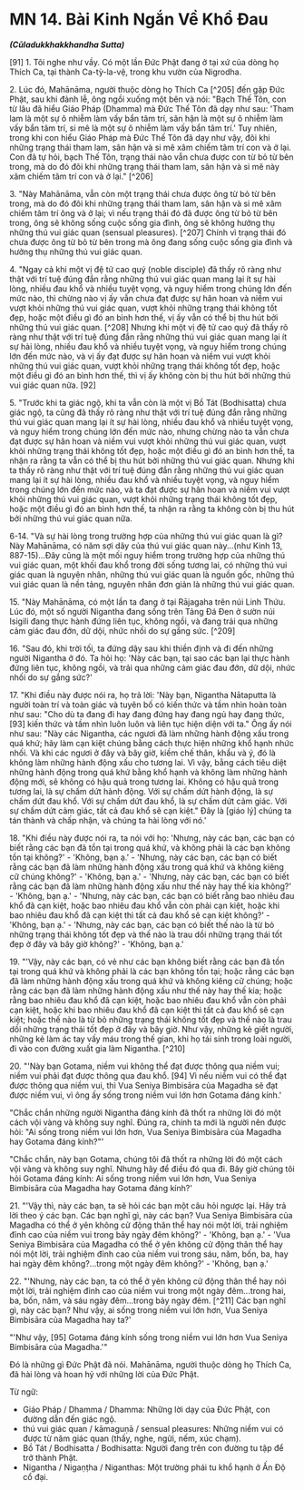 # MN 14. Bài Kinh Ngắn Về Khổ Đau
***(Cūladukkhakkhandha Sutta)***

[91] 1. Tôi nghe như vầy. Có một lần Đức Phật đang ở tại xứ của dòng họ Thích Ca, tại thành Ca-tỳ-la-vệ, trong khu vườn của Nigrodha.

2\. Lúc đó, Mahānāma, người thuộc dòng họ Thích Ca [^205] đến gặp Đức Phật, sau khi đảnh lễ, ông ngồi xuống một bên và nói: "Bạch Thế Tôn, con từ lâu đã hiểu Giáo Pháp (Dhamma) mà Đức Thế Tôn đã dạy như sau: 'Tham lam là một sự ô nhiễm làm vấy bẩn tâm trí, sân hận là một sự ô nhiễm làm vấy bẩn tâm trí, si mê là một sự ô nhiễm làm vấy bẩn tâm trí.' Tuy nhiên, trong khi con hiểu Giáo Pháp mà Đức Thế Tôn đã dạy như vậy, đôi khi những trạng thái tham lam, sân hận và si mê xâm chiếm tâm trí con và ở lại. Con đã tự hỏi, bạch Thế Tôn, trạng thái nào vẫn chưa được con từ bỏ từ bên trong, mà do đó đôi khi những trạng thái tham lam, sân hận và si mê này xâm chiếm tâm trí con và ở lại." [^206]

<!--pg-->
3\. "Này Mahānāma, vẫn còn một trạng thái chưa được ông từ bỏ từ bên trong, mà do đó đôi khi những trạng thái tham lam, sân hận và si mê xâm chiếm tâm trí ông và ở lại; vì nếu trạng thái đó đã được ông từ bỏ từ bên trong, ông sẽ không sống cuộc sống gia đình, ông sẽ không hưởng thụ những thú vui giác quan (sensual pleasures). [^207] Chính vì trạng thái đó chưa được ông từ bỏ từ bên trong mà ông đang sống cuộc sống gia đình và hưởng thụ những thú vui giác quan.

4\. "Ngay cả khi một vị đệ tử cao quý (noble disciple) đã thấy rõ ràng như thật với trí tuệ đúng đắn rằng những thú vui giác quan mang lại ít sự hài lòng, nhiều đau khổ và nhiều tuyệt vọng, và nguy hiểm trong chúng lớn đến mức nào, thì chừng nào vị ấy vẫn chưa đạt được sự hân hoan và niềm vui vượt khỏi những thú vui giác quan, vượt khỏi những trạng thái không tốt đẹp, hoặc một điều gì đó an bình hơn thế, vị ấy vẫn có thể bị thu hút bởi những thú vui giác quan. [^208] Nhưng khi một vị đệ tử cao quý đã thấy rõ ràng như thật với trí tuệ đúng đắn rằng những thú vui giác quan mang lại ít sự hài lòng, nhiều đau khổ và nhiều tuyệt vọng, và nguy hiểm trong chúng lớn đến mức nào, và vị ấy đạt được sự hân hoan và niềm vui vượt khỏi những thú vui giác quan, vượt khỏi những trạng thái không tốt đẹp, hoặc một điều gì đó an bình hơn thế, thì vị ấy không còn bị thu hút bởi những thú vui giác quan nữa. [92]

<!--pg-->
5\. "Trước khi ta giác ngộ, khi ta vẫn còn là một vị Bồ Tát (Bodhisatta) chưa giác ngộ, ta cũng đã thấy rõ ràng như thật với trí tuệ đúng đắn rằng những thú vui giác quan mang lại ít sự hài lòng, nhiều đau khổ và nhiều tuyệt vọng, và nguy hiểm trong chúng lớn đến mức nào, nhưng chừng nào ta vẫn chưa đạt được sự hân hoan và niềm vui vượt khỏi những thú vui giác quan, vượt khỏi những trạng thái không tốt đẹp, hoặc một điều gì đó an bình hơn thế, ta nhận ra rằng ta vẫn có thể bị thu hút bởi những thú vui giác quan. Nhưng khi ta thấy rõ ràng như thật với trí tuệ đúng đắn rằng những thú vui giác quan mang lại ít sự hài lòng, nhiều đau khổ và nhiều tuyệt vọng, và nguy hiểm trong chúng lớn đến mức nào, và ta đạt được sự hân hoan và niềm vui vượt khỏi những thú vui giác quan, vượt khỏi những trạng thái không tốt đẹp, hoặc một điều gì đó an bình hơn thế, ta nhận ra rằng ta không còn bị thu hút bởi những thú vui giác quan nữa.

<!--pg-->
6-14. "Và sự hài lòng trong trường hợp của những thú vui giác quan là gì? Này Mahānāma, có năm sợi dây của thú vui giác quan này...(như Kinh 13, 887-15)...Đây cũng là một mối nguy hiểm trong trường hợp của những thú vui giác quan, một khối đau khổ trong đời sống tương lai, có những thú vui giác quan là nguyên nhân, những thú vui giác quan là nguồn gốc, những thú vui giác quan là nền tảng, nguyên nhân đơn giản là những thú vui giác quan.

<!--pg-->
15\. "Này Mahānāma, có một lần ta đang ở tại Rājagaha trên núi Linh Thứu. Lúc đó, một số người Nigantha đang sống trên Tảng Đá Đen ở sườn núi Isigili đang thực hành đứng liên tục, không ngồi, và đang trải qua những cảm giác đau đớn, dữ dội, nhức nhối do sự gắng sức. [^209]

16\. "Sau đó, khi trời tối, ta đứng dậy sau khi thiền định và đi đến những người Nigantha ở đó. Ta hỏi họ: 'Này các bạn, tại sao các bạn lại thực hành đứng liên tục, không ngồi, và trải qua những cảm giác đau đớn, dữ dội, nhức nhối do sự gắng sức?'

17\. "Khi điều này được nói ra, họ trả lời: 'Này bạn, Nigantha Nātaputta là người toàn trí và toàn giác và tuyên bố có kiến thức và tầm nhìn hoàn toàn như sau: "Cho dù ta đang đi hay đang đứng hay đang ngủ hay đang thức, [93] kiến thức và tầm nhìn luôn luôn và liên tục hiện diện với ta." Ông ấy nói như sau: "Này các Nigantha, các ngươi đã làm những hành động xấu trong quá khứ; hãy làm cạn kiệt chúng bằng cách thực hiện những khổ hạnh nhức nhối. Và khi các ngươi ở đây và bây giờ, kiềm chế thân, khẩu và ý, đó là không làm những hành động xấu cho tương lai. Vì vậy, bằng cách tiêu diệt những hành động trong quá khứ bằng khổ hạnh và không làm những hành động mới, sẽ không có hậu quả trong tương lai. Không có hậu quả trong tương lai, là sự chấm dứt hành động. Với sự chấm dứt hành động, là sự chấm dứt đau khổ. Với sự chấm dứt đau khổ, là sự chấm dứt cảm giác. Với sự chấm dứt cảm giác, tất cả đau khổ sẽ cạn kiệt." Đây là [giáo lý] chúng ta tán thành và chấp nhận, và chúng ta hài lòng với nó.'

<!--pg-->
18\. "Khi điều này được nói ra, ta nói với họ: 'Nhưng, này các bạn, các bạn có biết rằng các bạn đã tồn tại trong quá khứ, và không phải là các bạn không tồn tại không?' - 'Không, bạn ạ.' - 'Nhưng, này các bạn, các bạn có biết rằng các bạn đã làm những hành động xấu trong quá khứ và không kiêng cữ chúng không?' - 'Không, bạn ạ.' - 'Nhưng, này các bạn, các bạn có biết rằng các bạn đã làm những hành động xấu như thế này hay thế kia không?' - 'Không, bạn ạ.' - 'Nhưng, này các bạn, các bạn có biết rằng bao nhiêu đau khổ đã cạn kiệt, hoặc bao nhiêu đau khổ vẫn còn phải cạn kiệt, hoặc khi bao nhiêu đau khổ đã cạn kiệt thì tất cả đau khổ sẽ cạn kiệt không?' - 'Không, bạn ạ.' - 'Nhưng, này các bạn, các bạn có biết thế nào là từ bỏ những trạng thái không tốt đẹp và thế nào là trau dồi những trạng thái tốt đẹp ở đây và bây giờ không?' - 'Không, bạn ạ.'

19\. "'Vậy, này các bạn, có vẻ như các bạn không biết rằng các bạn đã tồn tại trong quá khứ và không phải là các bạn không tồn tại; hoặc rằng các bạn đã làm những hành động xấu trong quá khứ và không kiêng cữ chúng; hoặc rằng các bạn đã làm những hành động xấu như thế này hay thế kia; hoặc rằng bao nhiêu đau khổ đã cạn kiệt, hoặc bao nhiêu đau khổ vẫn còn phải cạn kiệt, hoặc khi bao nhiêu đau khổ đã cạn kiệt thì tất cả đau khổ sẽ cạn kiệt; hoặc thế nào là từ bỏ những trạng thái không tốt đẹp và thế nào là trau dồi những trạng thái tốt đẹp ở đây và bây giờ. Như vậy, những kẻ giết người, những kẻ làm ác tay vấy máu trong thế gian, khi họ tái sinh trong loài người, đi vào con đường xuất gia làm Nigantha. [^210]

<!--pg-->
20\. "'Này bạn Gotama, niềm vui không thể đạt được thông qua niềm vui; niềm vui phải đạt được thông qua đau khổ. [94] Vì nếu niềm vui có thể đạt được thông qua niềm vui, thì Vua Seniya Bimbisāra của Magadha sẽ đạt được niềm vui, vì ông ấy sống trong niềm vui lớn hơn Gotama đáng kính.'

"Chắc chắn những người Nigantha đáng kính đã thốt ra những lời đó một cách vội vàng và không suy nghĩ. Đúng ra, chính ta mới là người nên được hỏi: "Ai sống trong niềm vui lớn hơn, Vua Seniya Bimbisāra của Magadha hay Gotama đáng kính?"'

"Chắc chắn, này bạn Gotama, chúng tôi đã thốt ra những lời đó một cách vội vàng và không suy nghĩ. Nhưng hãy để điều đó qua đi. Bây giờ chúng tôi hỏi Gotama đáng kính: Ai sống trong niềm vui lớn hơn, Vua Seniya Bimbisāra của Magadha hay Gotama đáng kính?'

21\. "'Vậy thì, này các bạn, ta sẽ hỏi các bạn một câu hỏi ngược lại. Hãy trả lời theo ý các bạn. Các bạn nghĩ gì, này các bạn? Vua Seniya Bimbisāra của Magadha có thể ở yên không cử động thân thể hay nói một lời, trải nghiệm đỉnh cao của niềm vui trong bảy ngày đêm không?' - 'Không, bạn ạ.' - 'Vua Seniya Bimbisāra của Magadha có thể ở yên không cử động thân thể hay nói một lời, trải nghiệm đỉnh cao của niềm vui trong sáu, năm, bốn, ba, hay hai ngày đêm không?...trong một ngày đêm không?' - 'Không, bạn ạ.'

22\. "'Nhưng, này các bạn, ta có thể ở yên không cử động thân thể hay nói một lời, trải nghiệm đỉnh cao của niềm vui trong một ngày đêm...trong hai, ba, bốn, năm, và sáu ngày đêm...trong bảy ngày đêm. [^211] Các bạn nghĩ gì, này các bạn? Như vậy, ai sống trong niềm vui lớn hơn, Vua Seniya Bimbisāra của Magadha hay ta?'

"'Như vậy, [95] Gotama đáng kính sống trong niềm vui lớn hơn Vua Seniya Bimbisāra của Magadha.'"

Đó là những gì Đức Phật đã nói. Mahānāma, người thuộc dòng họ Thích Ca, đã hài lòng và hoan hỷ với những lời của Đức Phật.

Từ ngữ:

- Giáo Pháp / Dhamma / Dhamma: Những lời dạy của Đức Phật, con đường dẫn đến giác ngộ.
- thú vui giác quan / kāmaguṇā / sensual pleasures: Những niềm vui có được từ năm giác quan (thấy, nghe, ngửi, nếm, xúc chạm).
- Bồ Tát / Bodhisatta / Bodhisatta: Người đang trên con đường tu tập để trở thành Phật.
- Nigantha / Nigaṇṭha / Niganthas: Một trường phái tu khổ hạnh ở Ấn Độ cổ đại.
